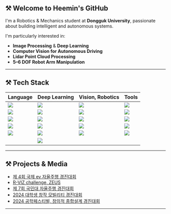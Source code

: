 ## ⚒ Welcome to Heemin's GitHub

I'm a Robotics & Mechanics student at **Dongguk University**, passionate about building intelligent and autonomous systems.

I'm particularly interested in:

- **Image Processing** & **Deep Learning**
- **Computer Vision for Autonomous Driving**
- **Lidar Point Cloud Processing**
- **5–6 DOF Robot Arm Manipulation**

---

## ⚒ Tech Stack

| Language | Deep Learning | Vision, Robotics | Tools |
|----------|---------------|------------------|-------|
| <img src="https://img.shields.io/badge/C-%2300599C.svg?&style=for-the-badge&logo=c&logoColor=white"> | <img src="https://img.shields.io/badge/PyTorch-%23EE4C2C.svg?&style=for-the-badge&logo=pytorch&logoColor=white"> | <img src="https://img.shields.io/badge/OpenCV-%235C3EE8.svg?&style=for-the-badge&logo=opencv&logoColor=white"> | <img src="https://img.shields.io/badge/Jupyter-%23F37626.svg?&style=for-the-badge&logo=jupyter&logoColor=white"> |
| <img src="https://img.shields.io/badge/C++-%2300599C.svg?&style=for-the-badge&logo=c%2B%2B&logoColor=white"> | <img src="https://img.shields.io/badge/TensorFlow-%23FF6F00.svg?&style=for-the-badge&logo=tensorflow&logoColor=white"> | <img src="https://img.shields.io/badge/ROS-%2322314E.svg?&style=for-the-badge&logo=ros&logoColor=white"> | <img src="https://img.shields.io/badge/VScode-%23007ACC.svg?&style=for-the-badge&logo=visual-studio-code&logoColor=white"> |
| <img src="https://img.shields.io/badge/MATLAB-%23e16737.svg?&style=for-the-badge&logo=mathworks&logoColor=white"> | <img src="https://img.shields.io/badge/Keras-%23D00000.svg?&style=for-the-badge&logo=keras&logoColor=white"> | <img src="https://img.shields.io/badge/ROS2-%230071C5.svg?&style=for-the-badge&logo=ros&logoColor=white"> | <img src="https://img.shields.io/badge/Git-%23F05033.svg?&style=for-the-badge&logo=git&logoColor=white"> |
| <img src="https://img.shields.io/badge/Python-%233776AB.svg?&style=for-the-badge&logo=python&logoColor=white"> | <img src="https://img.shields.io/badge/NumPy-%23013243.svg?&style=for-the-badge&logo=numpy&logoColor=white"> | <img src="https://img.shields.io/badge/Gazebo-%230098D6.svg?&style=for-the-badge&logo=gazebo&logoColor=white"> | <img src="https://img.shields.io/badge/GitHub-%23181717.svg?&style=for-the-badge&logo=github&logoColor=white"> |
| <img src="https://img.shields.io/badge/Bash-%234EAA25.svg?&style=for-the-badge&logo=gnubash&logoColor=white"> | <img src="https://img.shields.io/badge/Pandas-%23150458.svg?&style=for-the-badge&logo=pandas&logoColor=white"> | <img src="https://img.shields.io/badge/rviz-%23000000.svg?&style=for-the-badge&logo=rviz&logoColor=white"> | <img src="https://img.shields.io/badge/Ubuntu-%23E95420.svg?&style=for-the-badge&logo=ubuntu&logoColor=white"> |
|   | <img src="https://img.shields.io/badge/Matplotlib-%23ffffff.svg?&style=for-the-badge&logo=matplotlib&logoColor=black"> |   



---

## ⚒ Projects & Media

- [제 4회 국제 ev 자율주행 경진대회](https://www.irobotnews.com/news/articleView.html?idxno=41184)
- [R-VIZ challenge, ZEUS](https://www.globalzeus.com/kr/sub/ir/mediaView.asp?bid=2&b_idx=269&page=1)
- [제 7회 국민대 자율주행 경진대회](https://www.youtube.com/watch?v=UsoK1yYS4So)
- [2024 대학생 창작 모빌리티 경진대회](https://www.youtube.com/watch?v=dPtdy3fO3pk&t=16236s)
- [2024 공학페스티벌, 창의적 종합설계 경진대회](https://www.asiatoday.co.kr/kn/view.php?key=20241128010014388)
  
---

<!--
**ohheemin/ohheemin** is a ✨ _special_ ✨ repository because its `README.md` (this file) appears on your GitHub profile.
-->




